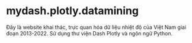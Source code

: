 # mydash.plotly.datamining
Đây là website khai thác, trực quan hóa dữ liệu nhiệt độ của Việt Nam giai đoạn 2013-2022. Sử dụng thư viện Dash Plotly và ngôn ngữ Python.
